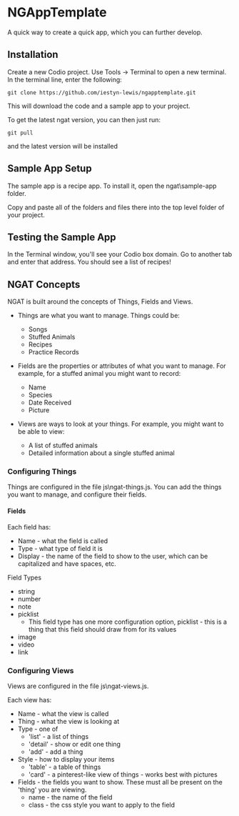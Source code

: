 # NGAppTemplate

A quick way to create a quick app, which you can further develop.

## Installation

Create a new Codio project.  Use Tools -> Terminal to open a new terminal.  In the terminal line, enter the following:

`git clone https://github.com/iestyn-lewis/ngapptemplate.git`

This will download the code and a sample app to your project.

To get the latest ngat version, you can then just run:

`git pull`

and the latest version will be installed

## Sample App Setup

The sample app is a recipe app.  To install it, open the ngat\sample-app folder.

Copy and paste all of the folders and files there into the top level folder of your project.

## Testing the Sample App

In the Terminal window, you'll see your Codio box domain.  Go to another tab and enter that address.  You should see a list of recipes!

## NGAT Concepts

NGAT is built around the concepts of Things, Fields and Views.  

* Things are what you want to manage.  Things could be:
    * Songs
    * Stuffed Animals
    * Recipes
    * Practice Records

* Fields are the properties or attributes of what you want to manage.  For example, for a stuffed animal you might want to record:
    * Name
    * Species
    * Date Received
    * Picture
    
* Views are ways to look at your things.  For example, you might want to be able to view:
    * A list of stuffed animals
    * Detailed information about a single stuffed animal
    
### Configuring Things

Things are configured in the file js\ngat-things.js.   You can add the things you want to manage, and configure their fields.

#### Fields

Each field has:
* Name - what the field is called 
* Type - what type of field it is
* Display - the name of the field to show to the user, which can be capitalized and have spaces, etc.

Field Types
* string
* number
* note
* picklist
    * This field type has one more configuration option, picklist - this is a thing that this field should draw from for its values
* image
* video
* link

### Configuring Views

Views are configured in the file js\ngat-views.js.  

Each view has:
* Name - what the view is called
* Thing - what the view is looking at
* Type - one of
    * 'list' - a list of things
    * 'detail' - show or edit one thing
    * 'add' - add a thing
* Style - how to display your items
    * 'table' - a table of things
    * 'card' - a pinterest-like view of things - works best with pictures
* Fields - the fields you want to show.  These must all be present on the 'thing' you are viewing.
    * name - the name of the field
    * class - the css style you want to apply to the field

